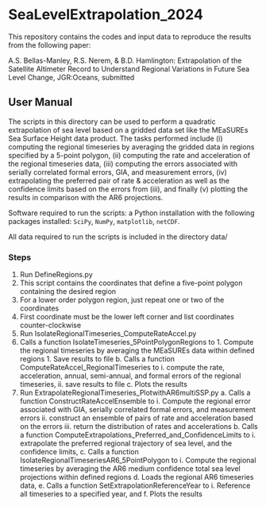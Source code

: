 # SeaLevelExtrapolation_2024
This repository contains the codes and input data to reproduce the results from the following paper:

A.S. Bellas-Manley, R.S. Nerem, & B.D. Hamlington: Extrapolation of the Satellite Altimeter Record to Understand Regional Variations in Future Sea Level Change, JGR:Oceans, submitted

## User Manual 

The scripts in this directory can be used to perform a quadratic extrapolation of sea level based on a gridded data set like the MEaSUREs Sea Surface Height data product. The tasks performed include (i) computing the regional timeseries by averaging the gridded data in regions specified by a 5-point polygon, (ii) computing the rate and acceleration of the regional timeseries data, (iii) computing the errors associated with serially correlated formal errors, GIA, and measurement errors, (iv) extrapolating the preferred pair of rate & acceleration as well as the confidence limits based on the errors from (iii), and finally (v) plotting the results in comparison with the AR6 projections.

Software required to run the scripts: a Python installation with the following packages installed: `SciPy`, `NumPy`, `matplotlib`, `netCDF`.

All data required to run the scripts is included in the directory data/

### Steps
1.	Run DefineRegions.py
  1.	This script contains the coordinates that define a five-point polygon containing the desired region
  1.	For a lower order polygon region, just repeat one or two of the coordinates
  1.	First coordinate must be the lower left corner and list coordinates counter-clockwise
1.	Run IsolateRegionalTimeseries_ComputeRateAccel.py
  1.	Calls a function IsolateTimeseries_5PointPolygonRegions to 
     1.	Compute the regional timeseries by averaging the MEaSUREs data within defined regions
     1.	Save results to file 
  b.	Calls a function ComputeRateAccel_RegionalTimeseries to 
    i.	compute the rate, acceleration, annual, semi-annual, and formal errors of the regional timeseries, 
    ii.	save results to file
  c.	Plots the results 
1.	Run ExtrapolateRegionalTimeseries_PlotwithAR6multiSSP.py
  a.	Calls a function ConstructRateAccelEnsemble to 
    i.	Compute the regional error associated with GIA, serially correlated formal errors, and measurement errors
    ii.	construct an ensemble of pairs of rate and acceleration based on the errors
    iii.	return the distribution of rates and accelerations
  b.	Calls a function ComputeExtrapolations_Preferred_and_ConfidenceLimits to 
    i.	extrapolate the preferred regional trajectory of sea level, and the confidence limits,
  c.	Calls a function IsolateRegionalTimeseriesAR6_5PointPolygon to
    i.	Compute the regional timeseries by averaging the AR6 medium confidence total sea level projections within defined regions
  d.	Loads the regional AR6 timeseries data, 
  e.	Calls a function SetExtrapolationReferenceYear to 
  i.	Reference all timeseries to a specified year, and
  f.	Plots the results
